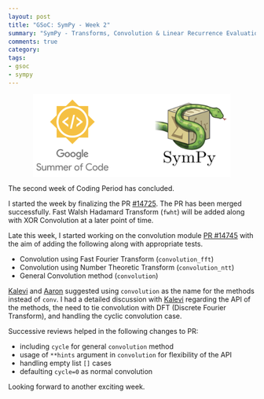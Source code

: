 ```yaml
---
layout: post
title: "GSoC: SymPy - Week 2"
summary: "SymPy - Transforms, Convolution & Linear Recurrence Evaluation"
comments: true
category:
tags:
- gsoc
- sympy
---
```


<img src="/files/gsoc-sympy.png" style="width:80%; height:80%; float:left; margin-left:50px;" />
<br clear="all" />

The second week of Coding Period has concluded.

I started the week by finalizing the PR [#14725](https://github.com/sympy/sympy/pull/14725). The PR has been merged successfully. Fast Walsh Hadamard Transform (`fwht`) will be added along with XOR Convolution at a later point of time.

Late this week, I started working on the convolution module [PR #14745](https://github.com/sympy/sympy/pull/14745) with the aim of adding the following along with appropriate tests.
- Convolution using Fast Fourier Transform (`convolution_fft`)
- Convolution using Number Theoretic Transform (`convolution_ntt`)
- General Convolution method (`convolution`)

[Kalevi](https://github.com/jksuom) and [Aaron](https://github.com/asmeurer) suggested using `convolution` as the name for the methods instead of `conv`.
I had a detailed discussion with [Kalevi](https://github.com/jksuom) regarding the API of the methods, the need to tie convolution with DFT (Discrete Fourier Transform), and handling the cyclic convolution case.

Successive reviews helped in the following changes to PR:
- including `cycle` for general `convolution` method
- usage of `**hints` argument in `convolution` for flexibility of the API
- handling empty list `[]` cases
- defaulting `cycle=0` as normal convolution

Looking forward to another exciting week.